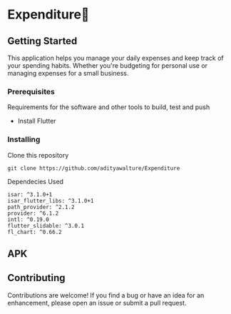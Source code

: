 # Expenditure📱



## Getting Started

This application helps you manage your daily expenses and keep track of your spending habits. Whether you're budgeting for personal use or managing expenses for a small business.


### Prerequisites

Requirements for the software and other tools to build, test and push 
- Install Flutter

### Installing

Clone this repository 

    git clone https://github.com/adityawalture/Expenditure

Dependecies Used

    isar: ^3.1.0+1
    isar_flutter_libs: ^3.1.0+1
    path_provider: ^2.1.2
    provider: ^6.1.2
    intl: ^0.19.0
    flutter_slidable: ^3.0.1
    fl_chart: ^0.66.2

## APK


## Contributing
Contributions are welcome! If you find a bug or have an idea for an enhancement, please open an issue or submit a pull request.
